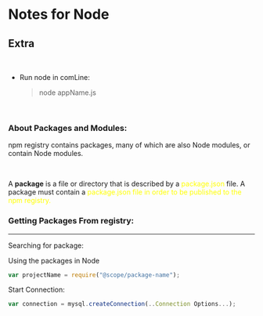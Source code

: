 <head>

  <h1> Notes for Node</h1>
  
</head>

<h2>Extra</H2>

</br>

- Run node in comLine:
  > node appName.js

<br>

<div>
  <h3>About Packages and Modules:</h3>
  <p>npm registry contains packages, many of which are also Node modules, or contain Node modules.</p>

  </br>
</div>
  <p>A <b>package</b> is a file or directory that is described by a <span style ="color:yellow">package.json</span> file. A package must contain a <span style ="color:yellow">package.json file in order to be published to the npm registry.</p>
<div>
  
</div>

<h3>Getting Packages From registry:</h3>

---

Searching for package:

Using the packages in Node

```js
var projectName = require("@scope/package-name");
```

Start Connection:

```js
var connection = mysql.createConnection(..Connection Options...);
```

</div>

